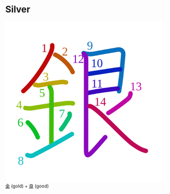 # Silver

![9280](Kanji/kanji-colorize/9280.svg)
[金](Kanji/kanji-dict/金.md) (gold) + [良](Kanji/kanji-dict/良.md) (good)